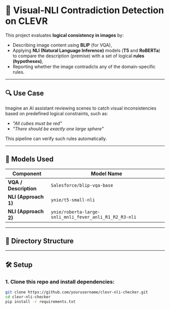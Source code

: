 # 🚦 Visual-NLI Contradiction Detection on CLEVR

This project evaluates **logical consistency in images** by:
- Describing image content using **BLIP** (for VQA),
- Applying **NLI (Natural Language Inference)** models (**T5** and **RoBERTa**) to compare the description (premise) with a set of logical **rules (hypotheses)**,
- Reporting whether the image contradicts any of the domain-specific rules.

---

## 🔍 Use Case

Imagine an AI assistant reviewing scenes to catch visual inconsistencies based on predefined logical constraints, such as:
- _"All cubes must be red"_
- _"There should be exactly one large sphere"_

This pipeline can verify such rules automatically.

---

## 🧠 Models Used

| Component           | Model Name                                                 |
|---------------------|------------------------------------------------------------|
| **VQA / Description** | `Salesforce/blip-vqa-base`                                |
| **NLI (Approach 1)** | `ynie/t5-small-nli`                                       |
| **NLI (Approach 2)** | `ynie/roberta-large-snli_mnli_fever_anli_R1_R2_R3-nli`    |

---

## 📂 Directory Structure


---

## 🛠️ Setup

### 1. Clone this repo and install dependencies:

```bash
git clone https://github.com/yourusername/clevr-nli-checker.git
cd clevr-nli-checker
pip install -r requirements.txt
